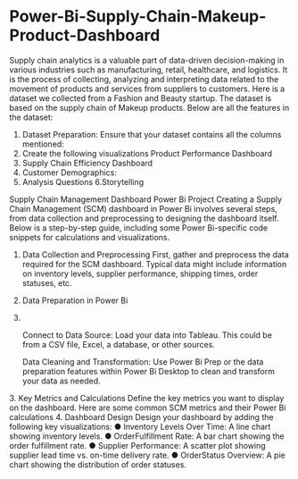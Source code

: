 # Power-Bi-Supply-Chain-Makeup-Product-Dashboard
Supply chain analytics is a valuable part of data-driven decision-making in various industries such as manufacturing, retail, healthcare, and logistics. It is the process of collecting, analyzing and interpreting
data related to the movement of products and services from suppliers to customers.
Here is a dataset we collected from a Fashion and Beauty startup. The dataset is based on the supply chain of Makeup products. Below are all the features in the dataset:

1. Dataset Preparation:
    Ensure that your dataset contains all the columns mentioned:
2. Create the following visualizations
Product Performance Dashboard
3. Supply Chain Efficiency Dashboard
4. Customer Demographics:
5. Analysis Questions
6.Storytelling

Supply Chain Management Dashboard Power Bi Project Creating a Supply Chain Management (SCM) dashboard in Power Bi involves several steps, from data collection and preprocessing to designing the dashboard itself. Below is a step-by-step guide, including some Power Bi-specific code snippets for calculations and visualizations.

1. Data Collection and Preprocessing
First, gather and preprocess the data required for the SCM dashboard. Typical data might include information on inventory levels, supplier performance, shipping times, order statuses, etc.

2. Data Preparation in Power Bi  <li>
<ul>Connect to Data Source: Load your data into Tableau. This could be from a CSV file, Excel, a database, or other sources.</ul>
<ul> Data Cleaning and Transformation: Use Power Bi Prep or the data preparation features within Power Bi Desktop to clean and transform your data as needed.</ul></li>
3. Key Metrics and Calculations
Define the key metrics you want to display on the dashboard. Here are some common SCM metrics and their Power Bi calculations
4. Dashboard Design
 Design your dashboard by adding the following key visualizations:
 ● Inventory Levels Over Time: A line chart showing inventory levels.
 ● OrderFulfillment Rate: A bar chart showing the order fulfillment rate.
 ● Supplier Performance: A scatter plot showing supplier lead time vs. on-time delivery rate.
 ● OrderStatus Overview: A pie chart showing the distribution of order statuses.



